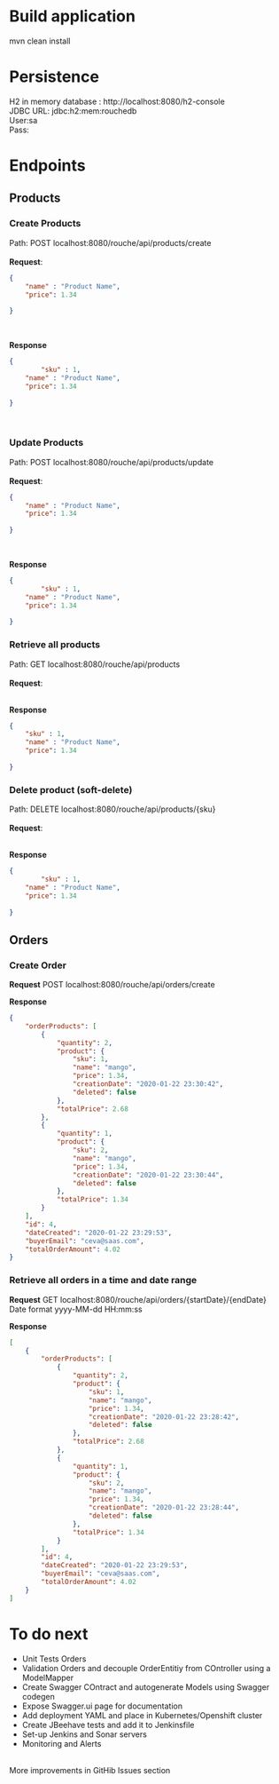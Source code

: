 # Build application
mvn clean install

# Persistence
H2 in memory database : http://localhost:8080/h2-console <br/>
JDBC URL: jdbc:h2:mem:rouchedb <br/>
User:sa <br/>
Pass: <br/>

# Endpoints

## Products
### Create Products
Path: POST localhost:8080/rouche/api/products/create<br/>  
**Request**: <br/>
```json
{
	"name" : "Product Name",
	"price": 1.34
	
}
```
<br/>

**Response**<br/>
```json
{
        "sku" : 1,
	"name" : "Product Name",
	"price": 1.34
	
}
```

<br/>

### Update Products

Path: POST localhost:8080/rouche/api/products/update <br/>  
**Request**: <br/>
```json
{
	"name" : "Product Name",
	"price": 1.34
	
}
```
<br/>

**Response**<br/>
```json
{
        "sku" : 1,
	"name" : "Product Name",
	"price": 1.34
	
}
```


### Retrieve all products

Path: GET localhost:8080/rouche/api/products <br/>  
**Request**: <br/>
<br/>

**Response**<br/>
```json
{
    "sku" : 1,
	"name" : "Product Name",
	"price": 1.34
	
}
```


### Delete product (soft-delete)

Path: DELETE localhost:8080/rouche/api/products/{sku}<br/>  
**Request**: <br/>
<br/>

**Response**<br/>
```json
{
        "sku" : 1,
	"name" : "Product Name",
	"price": 1.34
	
}
```



## Orders

### Create Order

**Request** POST localhost:8080/rouche/api/orders/create <br/>

**Response** <br/>

```json
{
    "orderProducts": [
        {
            "quantity": 2,
            "product": {
                "sku": 1,
                "name": "mango",
                "price": 1.34,
                "creationDate": "2020-01-22 23:30:42",
                "deleted": false
            },
            "totalPrice": 2.68
        },
        {
            "quantity": 1,
            "product": {
                "sku": 2,
                "name": "mango",
                "price": 1.34,
                "creationDate": "2020-01-22 23:30:44",
                "deleted": false
            },
            "totalPrice": 1.34
        }
    ],
    "id": 4,
    "dateCreated": "2020-01-22 23:29:53",
    "buyerEmail": "ceva@saas.com",
    "totalOrderAmount": 4.02
}

```

### Retrieve all orders in a time and date range

**Request** GET localhost:8080/rouche/api/orders/{startDate}/{endDate} <br/>
Date format yyyy-MM-dd HH:mm:ss <br/>

**Response** <br/>

````json
[
    {
        "orderProducts": [
            {
                "quantity": 2,
                "product": {
                    "sku": 1,
                    "name": "mango",
                    "price": 1.34,
                    "creationDate": "2020-01-22 23:28:42",
                    "deleted": false
                },
                "totalPrice": 2.68
            },
            {
                "quantity": 1,
                "product": {
                    "sku": 2,
                    "name": "mango",
                    "price": 1.34,
                    "creationDate": "2020-01-22 23:28:44",
                    "deleted": false
                },
                "totalPrice": 1.34
            }
        ],
        "id": 4,
        "dateCreated": "2020-01-22 23:29:53",
        "buyerEmail": "ceva@saas.com",
        "totalOrderAmount": 4.02
    }
]
````
# To do next
* Unit Tests Orders
* Validation Orders and decouple OrderEntitiy from COntroller using a ModelMapper
* Create Swagger COntract and autogenerate Models using Swagger codegen
* Expose Swagger.ui page for documentation
* Add deployment YAML and place in Kubernetes/Openshift cluster
* Create JBeehave tests and add it to Jenkinsfile
* Set-up Jenkins and Sonar servers
* Monitoring and Alerts
<br/>
More improvements in GitHib Issues section

